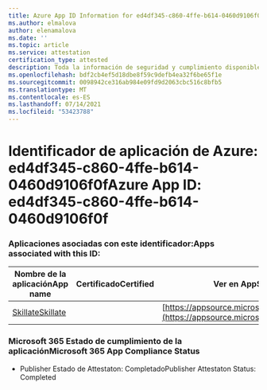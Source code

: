 ```yaml
---
title: Azure App ID Information for ed4df345-c860-4ffe-b614-0460d9106f0f
ms.author: elmalova
author: elenamalova
ms.date: ''
ms.topic: article
ms.service: attestation
certification_type: attested
description: Toda la información de seguridad y cumplimiento disponible para ed4df345-c860-4ffe-b614-0460d9106f0f.
ms.openlocfilehash: bdf2cb4ef5d18dbe8f59c9defb4ea32f6be65f1e
ms.sourcegitcommit: 0098942ce316ab984e09fd9d2063cbc516c8bfb5
ms.translationtype: MT
ms.contentlocale: es-ES
ms.lasthandoff: 07/14/2021
ms.locfileid: "53423788"
---
```

# <a name="azure-app-id-ed4df345-c860-4ffe-b614-0460d9106f0f"></a><span data-ttu-id="29f15-103">Identificador de aplicación de Azure: ed4df345-c860-4ffe-b614-0460d9106f0f</span><span class="sxs-lookup"><span data-stu-id="29f15-103">Azure App ID: ed4df345-c860-4ffe-b614-0460d9106f0f</span></span>


### <a name="apps-associated-with-this-id"></a><span data-ttu-id="29f15-104">Aplicaciones asociadas con este identificador:</span><span class="sxs-lookup"><span data-stu-id="29f15-104">Apps associated with this ID:</span></span>
| <span data-ttu-id="29f15-105">**Nombre de la aplicación**</span><span class="sxs-lookup"><span data-stu-id="29f15-105">**App name**</span></span> | <span data-ttu-id="29f15-106">**Certificado**</span><span class="sxs-lookup"><span data-stu-id="29f15-106">**Certified**</span></span> | <span data-ttu-id="29f15-107">**Ver en AppSource**</span><span class="sxs-lookup"><span data-stu-id="29f15-107">**View in AppSource**</span></span> |
|-|-|-|
| [<span data-ttu-id="29f15-108">Skillate</span><span class="sxs-lookup"><span data-stu-id="29f15-108">Skillate</span></span>](https://docs.microsoft.com/en-us/microsoft-365-app-certification/forward/WA200002490) |  | [https://appsource.microsoft.com/product/office/WA200002490](https://appsource.microsoft.com/product/office/WA200002490) |

### <a name="microsoft-365-app-compliance-status"></a><span data-ttu-id="29f15-109">Microsoft 365 Estado de cumplimiento de la aplicación</span><span class="sxs-lookup"><span data-stu-id="29f15-109">Microsoft 365 App Compliance Status</span></span>
- <span data-ttu-id="29f15-110">Publisher Estado de Attestaton: Completado</span><span class="sxs-lookup"><span data-stu-id="29f15-110">Publisher Attestaton Status: Completed</span></span>
